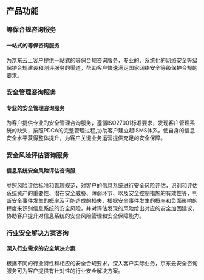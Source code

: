 ## 产品功能
###  等保合规咨询服务
#### 一站式的等保咨询服务
为京东云上客户提供一站式的等保合规咨询服务，专业的、系统化的网络安全等级保护合规建设和测评服务的渠道，帮助客户快速满足国家网络安全等级保护合规的要求。

###  安全管理咨询服务
#### 专业的安全管理咨询服务
为客户提供专业的安全管理咨询服务，遵循ISO27001标准要求，发现客户管理系统的缺失，按照PDCA的完整管理过程,协助客户建立起ISMS体系，使自身的信息安全水平获得整体提升，为客户关键业务运营提供充足的安全保障。

###  安全风险评估咨询服务
#### 信息系统安全风险评估咨询服
参照风险评估标准和管理规范，对客户的信息系统进行安全风险评估，识别和评估系统资产的重要性、潜在安全威胁、薄弱环节、以及安全控制措施的有效性等，判断安全事件发生的概率及可能造成的损失，根据安全事件发生的概率和负面影响的程度来识别信息系统的安全风险，并对评估发现的风险给出对应的安全加固建议，协助客户提升对信息系统的安全风险管理和安全保障能力。

###  行业安全解决方案咨询
#### 深入行业需求的安全解决方案
根据不同的行业特性和相应的安全合规要求，深入客户实际业务，京东云安全咨询服务可为客户提供有针对性的行业安全解决方案。
